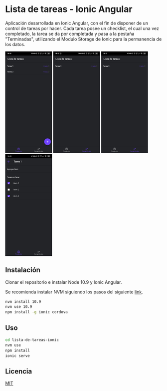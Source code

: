 # Lista de tareas - Ionic Angular

Aplicación desarrollada en Ionic Angular, con el fin de disponer de un control de tareas por hacer. Cada tarea posee un checklist, el cual una vez completado, la tarea se da por completada y pasa a la pestaña "Terminadas", utilizando el Modulo Storage de Ionic para la permanencia de los datos.

<p float="left">
    <img src="capturas/foto1.jpg" width="150">
    <img  src="capturas/foto2.jpg" width="150">
    <img  src="capturas/foto3.jpg" width="150">
    <img  src="capturas/foto4.jpg" width="150">
</p>

## Instalación

Clonar el repositorio e instalar Node 10.9 y Ionic Angular.

Se recomienda instalar NVM siguiendo los pasos del siguiente [link](https://github.com/nvm-sh/nvm).

```bash
nvm install 10.9
nvm use 10.9
npm install -g ionic cordova
```

## Uso

```bash
cd lista-de-tareas-ionic
nvm use
npm install
ionic serve
```

## Licencia
[MIT](https://choosealicense.com/licenses/mit/)